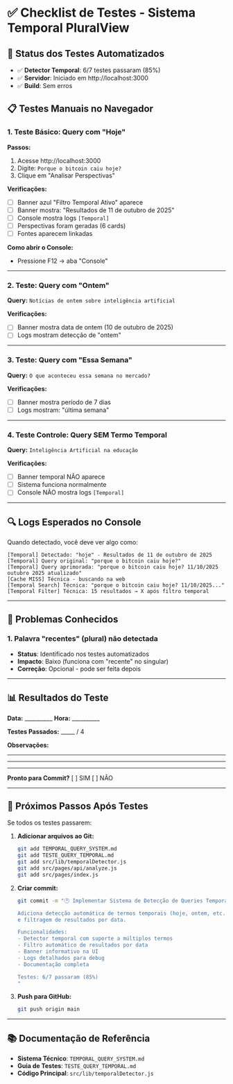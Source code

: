 # ✅ Checklist de Testes - Sistema Temporal PluralView

## 🎯 Status dos Testes Automatizados

- ✅ **Detector Temporal**: 6/7 testes passaram (85%)
- ✅ **Servidor**: Iniciado em http://localhost:3000
- ✅ **Build**: Sem erros

## 📋 Testes Manuais no Navegador

### 1. Teste Básico: Query com "Hoje"

**Passos:**
1. Acesse http://localhost:3000
2. Digite: `Porque o bitcoin caiu hoje?`
3. Clique em "Analisar Perspectivas"

**Verificações:**
- [ ] Banner azul "Filtro Temporal Ativo" aparece
- [ ] Banner mostra: "Resultados de 11 de outubro de 2025"
- [ ] Console mostra logs `[Temporal]`
- [ ] Perspectivas foram geradas (6 cards)
- [ ] Fontes aparecem linkadas

**Como abrir o Console:**
- Pressione F12 → aba "Console"

---

### 2. Teste: Query com "Ontem"

**Query:** `Notícias de ontem sobre inteligência artificial`

**Verificações:**
- [ ] Banner mostra data de ontem (10 de outubro de 2025)
- [ ] Logs mostram detecção de "ontem"

---

### 3. Teste: Query com "Essa Semana"

**Query:** `O que aconteceu essa semana no mercado?`

**Verificações:**
- [ ] Banner mostra período de 7 dias
- [ ] Logs mostram: "última semana"

---

### 4. Teste Controle: Query SEM Termo Temporal

**Query:** `Inteligência Artificial na educação`

**Verificações:**
- [ ] Banner temporal NÃO aparece
- [ ] Sistema funciona normalmente
- [ ] Console NÃO mostra logs `[Temporal]`

---

## 🔍 Logs Esperados no Console

Quando detectado, você deve ver algo como:

```
[Temporal] Detectado: "hoje" - Resultados de 11 de outubro de 2025
[Temporal] Query original: "porque o bitcoin caiu hoje?"
[Temporal] Query aprimorada: "porque o bitcoin caiu hoje? 11/10/2025 outubro 2025 atualizado"
[Cache MISS] Técnica - buscando na web
[Temporal Search] Técnica: "porque o bitcoin caiu hoje? 11/10/2025..."
[Temporal Filter] Técnica: 15 resultados → X após filtro temporal
```

---

## 🐛 Problemas Conhecidos

### 1. Palavra "recentes" (plural) não detectada
- **Status**: Identificado nos testes automatizados
- **Impacto**: Baixo (funciona com "recente" no singular)
- **Correção**: Opcional - pode ser feita depois

---

## 📊 Resultados do Teste

**Data:** __________
**Hora:** __________

**Testes Passados:** _____ / 4

**Observações:**
_____________________________________________
_____________________________________________
_____________________________________________

**Pronto para Commit?** [ ] SIM  [ ] NÃO

---

## 🚀 Próximos Passos Após Testes

Se todos os testes passarem:

1. **Adicionar arquivos ao Git:**
   ```bash
   git add TEMPORAL_QUERY_SYSTEM.md
   git add TESTE_QUERY_TEMPORAL.md
   git add src/lib/temporalDetector.js
   git add src/pages/api/analyze.js
   git add src/pages/index.js
   ```

2. **Criar commit:**
   ```bash
   git commit -m "🕐 Implementar Sistema de Detecção de Queries Temporais

   Adiciona detecção automática de termos temporais (hoje, ontem, etc.)
   e filtragem de resultados por data.

   Funcionalidades:
   - Detector temporal com suporte a múltiplos termos
   - Filtro automático de resultados por data
   - Banner informativo na UI
   - Logs detalhados para debug
   - Documentação completa

   Testes: 6/7 passaram (85%)
   "
   ```

3. **Push para GitHub:**
   ```bash
   git push origin main
   ```

---

## 📚 Documentação de Referência

- **Sistema Técnico**: `TEMPORAL_QUERY_SYSTEM.md`
- **Guia de Testes**: `TESTE_QUERY_TEMPORAL.md`
- **Código Principal**: `src/lib/temporalDetector.js`
